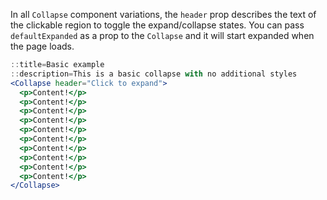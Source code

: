 In all `Collapse` component variations, the `header` prop describes the text
of the clickable region to toggle the expand/collapse states. You can pass `defaultExpanded`
as a prop to the `Collapse` and it will start expanded when the page loads.

```jsx harmony
::title=Basic example
::description=This is a basic collapse with no additional styles
<Collapse header="Click to expand">
  <p>Content!</p>
  <p>Content!</p>
  <p>Content!</p>
  <p>Content!</p>
  <p>Content!</p>
  <p>Content!</p>
  <p>Content!</p>
  <p>Content!</p>
  <p>Content!</p>
  <p>Content!</p>
</Collapse>
```